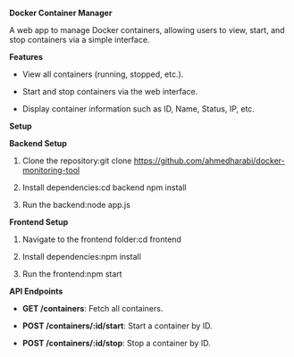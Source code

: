 **Docker Container Manager**

A web app to manage Docker containers, allowing users to view, start, and stop containers via a simple interface.

**Features**

*   View all containers (running, stopped, etc.).
    
*   Start and stop containers via the web interface.
    
*   Display container information such as ID, Name, Status, IP, etc.
    

**Setup**

**Backend Setup**

1.  Clone the repository:git clone https://github.com/ahmedharabi/docker-monitoring-tool
    
2.  Install dependencies:cd backend npm install
    
3.  Run the backend:node app.js
    

**Frontend Setup**

1.  Navigate to the frontend folder:cd frontend
    
2.  Install dependencies:npm install
    
3.  Run the frontend:npm start
    

**API Endpoints**

*   **GET /containers**: Fetch all containers.
    
*   **POST /containers/:id/start**: Start a container by ID.
    
*   **POST /containers/:id/stop**: Stop a container by ID.
